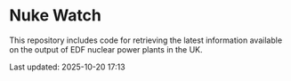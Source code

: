 # Nuke Watch

This repository includes code for retrieving the latest information available on the output of EDF nuclear power plants in the UK.

Last updated: 2025-10-20 17:13